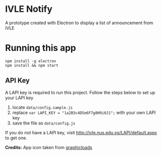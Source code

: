 # IVLE Notify
A prototype created with Electron to display a list of announcement from IVLE

# Running this app
```
npm install -g electron
npm install && npm start
```
## API Key
A LAPI key is required to run this project.
Follow the steps below to set up your LAPI key

1. locate `data/config.sample.js`
2. replace `var LAPI_KEY = "1a2B3c4D5e6F7g8H9i0J1";` with your own LAPI key
3. save the file as `data/config.js`

If you do not have a LAPI key, visit http://ivle.nus.edu.sg/LAPI/default.aspx to get one.



**Credits:**
App icon taken from [graphicloads](http://www.iconarchive.com/show/100-flat-icons-by-graphicloads.html)
